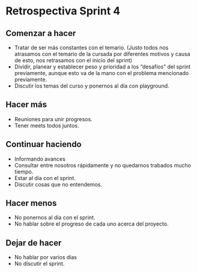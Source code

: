 # Retrospectiva Sprint 4

## Comenzar a hacer
- Tratar de ser más constantes con el temario. (Justo todos nos atrasamos con el temario de la cursada por diferentes motivos y causa de esto, nos retrasamos con el inicio del sprint)
- Dividir, planear y establecer peso y prioridad a los “desafíos” del sprint previamente, aunque esto va de la mano con el problema mencionado previamente.
- Discutir los temas del curso y ponernos al día con playground.

## Hacer más
-  Reuniones para unir progresos.
- Tener meets todos juntos.


## Continuar haciendo
- Informando avances
- Consultar entre nosotros rápidamente y no quedarnos trabados mucho tiempo.
- Estar al día con el sprint. 
- Discutir cosas que no entendemos.

## Hacer menos
-  No ponernos al día con el sprint.
-  No hablar sobre el progreso de cada uno acerca del proyecto.


##  Dejar de hacer
- No hablar por varios días 
- No discutir el sprint.



